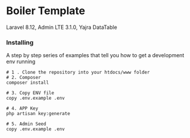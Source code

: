 


# Boiler Template

Laravel 8.12,
Admin LTE 3.1.0,
Yajra DataTable


### Installing

A step by step series of examples that tell you how to get a development env running


```
# 1 . Clone the repository into your htdocs/www folder
# 2. Composer
composer install

# 3. Copy ENV file
copy .env.example .env

# 4. APP Key
php artisan key:generate

# 5. Admin Seed
copy .env.example .env

